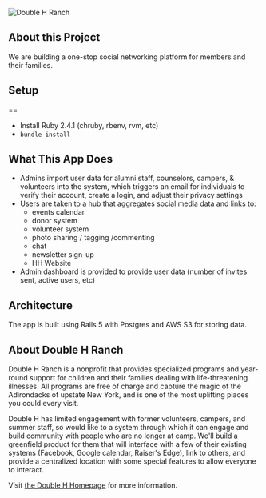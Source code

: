 ![Double H Ranch](https://scontent.cdninstagram.com/t51.2885-15/e35/11934886_1743596452540354_2127773869_n.jpg")

## About this Project

We are building a one-stop social networking platform for members and their
families.

## Setup
==
- Install Ruby 2.4.1 (chruby, rbenv, rvm, etc)
- `bundle install`

## What This App Does

* Admins import user data for alumni staff, counselors, campers, & volunteers into the system, which triggers an email for
  individuals to verify their account, create a login, and adjust their privacy
  settings
* Users are taken to a hub that aggregates social media data and links to:
  * events calendar
  * donor system
  * volunteer system
  * photo sharing / tagging /commenting
  * chat
  * newsletter sign-up
  * HH Website
* Admin dashboard is provided to provide user data (number of invites sent,
  active users, etc)

## Architecture

The app is built using Rails 5 with Postgres and AWS S3 for storing data.

## About Double H Ranch

Double H Ranch is a nonprofit that provides specialized programs and year-round
support for children and their families dealing with life-threatening illnesses.
All programs are free of charge and capture the magic of the Adirondacks of
upstate New York, and is one of the most uplifting places you could every visit.

Double H has limited engagement with former volunteers, campers, and summer
staff, so would like to a system through which it can engage and build community
with people who are no longer at camp. We'll build a greenfield product for them
that will interface with a few of their existing systems (Facebook, Google
calendar, Raiser's Edge), link to others, and provide a centralized location
with some special features to allow everyone to interact.

Visit [the Double H Homepage](https://www.doublehranch.org/) for more information.

